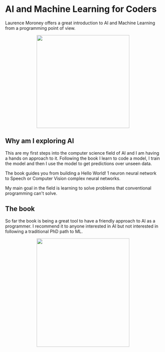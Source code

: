 # AI and Machine Learning for Coders

Laurence Moroney offers a great introduction to AI and Machine Learning from a programming point of view.

<p align='center'><img src='./ai.gif' width='300' height='300'></p>

## Why am I exploring AI

This are my first steps into the computer science field of AI and I am having a hands on approach to it. Following the book I learn to code a model, I train the model and then I use the model to get predictions over unseen data.

The book guides you from building a Hello World! 1 neuron neural network to Speech or Computer Vision complex neural networks.

My main goal in the field is learning to solve problems that conventional programming can't solve.

## The book

So far the book is being a great tool to have a friendly approach to AI as a programmer. I recommend it to anyone interested in AI but not interested in following a traditional PhD path to ML.

<p align='center'><img src='https://images-na.ssl-images-amazon.com/images/I/41yqGyButNS._SX379_BO1,204,203,200_.jpg' width='300' height='350'></p>
